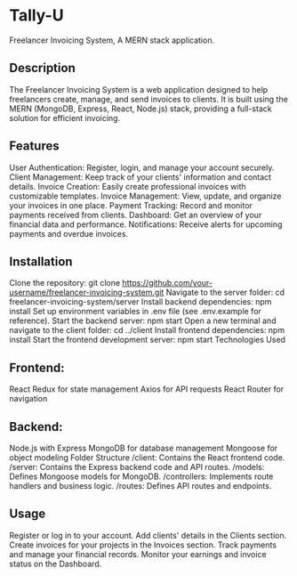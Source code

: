 # Tally-U
Freelancer Invoicing System,
A MERN stack application.

Description
-----------
The Freelancer Invoicing System is a web application designed to help freelancers create, manage, and send invoices to clients. It is built using the MERN (MongoDB, Express, React, Node.js) stack, providing a full-stack solution for efficient invoicing.

Features
---------
User Authentication: Register, login, and manage your account securely.
Client Management: Keep track of your clients' information and contact details.
Invoice Creation: Easily create professional invoices with customizable templates.
Invoice Management: View, update, and organize your invoices in one place.
Payment Tracking: Record and monitor payments received from clients.
Dashboard: Get an overview of your financial data and performance.
Notifications: Receive alerts for upcoming payments and overdue invoices.

Installation
-------------
Clone the repository: git clone https://github.com/your-username/freelancer-invoicing-system.git
Navigate to the server folder: cd freelancer-invoicing-system/server
Install backend dependencies: npm install
Set up environment variables in .env file (see .env.example for reference).
Start the backend server: npm start
Open a new terminal and navigate to the client folder: cd ../client
Install frontend dependencies: npm install
Start the frontend development server: npm start
Technologies Used

Frontend:
---------
React
  Redux for state management
  Axios for API requests
  React Router for navigation
  
Backend:
--------
Node.js with Express
MongoDB for database management
Mongoose for object modeling
Folder Structure
/client: Contains the React frontend code.
/server: Contains the Express backend code and API routes.
/models: Defines Mongoose models for MongoDB.
/controllers: Implements route handlers and business logic.
/routes: Defines API routes and endpoints.

Usage
-----
Register or log in to your account.
Add clients' details in the Clients section.
Create invoices for your projects in the Invoices section.
Track payments and manage your financial records.
Monitor your earnings and invoice status on the Dashboard.
